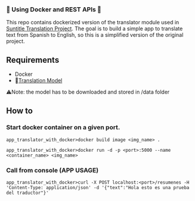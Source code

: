 ### 🐳 Using Docker and REST APIs 🐳

This repo contains dockerized version of the translator module used in [Suntitle Translation Project](https://github.com/Razwand/subtitle_translation).
The goal is to build a simple app to translate text from Spanish to English, so this is a simplified version of the original project.

## Requirements
- Docker
- 🤗[Translation Model](https://huggingface.co/razwand/opus-mt-en-mul-finetuned_en_sp_translator) 

⚠️Note:  the model has to be downloaded and stored in /data folder

## How to

### Start docker container on a given port.

```console
app_translator_with_docker>docker build image <img_name> .

```
```console
app_translator_with_docker>docker run -d -p <port>:5000 --name <container_name> <img_name>

```
### Call from console (APP USAGE)

```console
app_translator_with_docker>curl -X POST localhost:<port>/resumenes -H 'Content-Type: application/json' -d '{"text":"Hola esto es una prueba del traductor"}'

```


